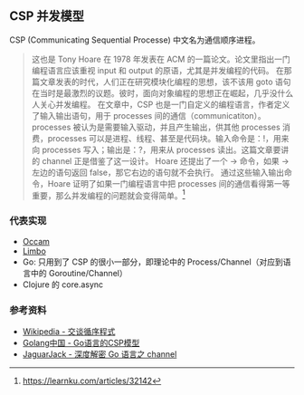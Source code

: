 ## CSP 并发模型

CSP (Communicating Sequential Processe) 中文名为通信顺序进程。

> 这也是 Tony Hoare 在 1978 年发表在 ACM 的一篇论文。论文里指出一门编程语言应该重视 input 和 output 的原语，尤其是并发编程的代码。
> 在那篇文章发表的时代，人们正在研究模块化编程的思想，该不该用 goto 语句在当时是最激烈的议题。彼时，面向对象编程的思想正在崛起，几乎没什么人关心并发编程。
> 在文章中，CSP 也是一门自定义的编程语言，作者定义了输入输出语句，用于 processes 间的通信（communicatiton）。processes 被认为是需要输入驱动，并且产生输出，供其他 processes 消费，processes 可以是进程、线程、甚至是代码块。输入命令是：!，用来向 processes 写入；输出是：?，用来从 processes 读出。这篇文章要讲的 channel 正是借鉴了这一设计。
> Hoare 还提出了一个 -> 命令，如果 -> 左边的语句返回 false，那它右边的语句就不会执行。
> 通过这些输入输出命令，Hoare 证明了如果一门编程语言中把 processes 间的通信看得第一等重要，那么并发编程的问题就会变得简单。[^1]

### 代表实现

- [Occam](https://www.wikiwand.com/zh-hans/Occam)
- [Limbo](https://www.wikiwand.com/zh-hans/Limbo_(%E7%A8%8B%E5%BC%8F%E8%AA%9E%E8%A8%80))
- Go: 只用到了 CSP 的很小一部分，即理论中的 Process/Channel（对应到语言中的 Goroutine/Channel）
- Clojure 的 core.async

### 参考资料

- [Wikipedia - 交谈循序程式](https://www.wikiwand.com/zh-hans/%E4%BA%A4%E8%AB%87%E5%BE%AA%E5%BA%8F%E7%A8%8B%E5%BC%8F)
- [Golang中国 - Go语言的CSP模型](https://www.qfgolang.com/?p=2214)
- [JaguarJack - 深度解密 Go 语言之 channel](https://learnku.com/articles/32142)

[^1]: https://learnku.com/articles/32142
